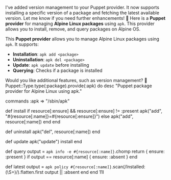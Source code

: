 I've added version management to your Puppet provider. It now supports installing a specific version of a package and fetching the latest available version. Let me know if you need further enhancements! 🚀
Here is a **Puppet provider** for managing **Alpine Linux packages** using `apk`. This provider allows you to install, remove, and query packages on Alpine OS.

This **Puppet provider** allows you to manage Alpine Linux packages using `apk`. It supports:
- **Installation**: `apk add <package>`
- **Uninstallation**: `apk del <package>`
- **Update**: `apk update` before installing
- **Querying**: Checks if a package is installed

Would you like additional features, such as version management? 🚀
Puppet::Type.type(:package).provide(:apk) do
  desc "Puppet package provider for Alpine Linux using apk."

  commands :apk => "/sbin/apk"

  def install
    if resource[:ensure] && resource[:ensure] != :present
      apk("add", "#{resource[:name]}=#{resource[:ensure]}")
    else
      apk("add", resource[:name])
    end
  end

  def uninstall
    apk("del", resource[:name])
  end

  def update
    apk("update")
    install
  end

  def query
    output = `apk info -e #{resource[:name]}`.chomp
    return { ensure: :present } if output == resource[:name]
    { ensure: :absent }
  end

  def latest
    output = `apk policy #{resource[:name]}`.scan(/Installed: (\S+)/).flatten.first
    output || :absent
  end
end
11I
